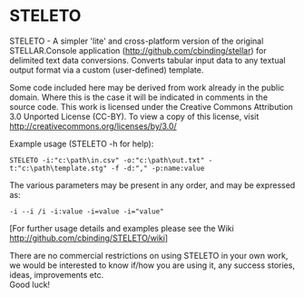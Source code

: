 # STELETO

STELETO - A simpler 'lite' and cross-platform version of the original STELLAR.Console application (http://github.com/cbinding/stellar) for delimited text data conversions. Converts tabular input data to any textual output format via a custom (user-defined) template.  

Some code included here may be derived from work already in the public domain. Where this is the case it will be indicated in comments in the source code. This work is licensed under the Creative Commons Attribution 3.0 Unported License (CC-BY). To view a copy of this license, visit http://creativecommons.org/licenses/by/3.0/ 

Example usage (STELETO -h for help):  
```
STELETO -i:"c:\path\in.csv" -o:"c:\path\out.txt" -t:"c:\path\template.stg" -f -d:"," -p:name:value
```  
The various parameters may be present in any order, and may be expressed as:  
```
-i --i /i -i:value -i=value -i="value"
```  
[For further usage details and examples please see the Wiki http://github.com/cbinding/STELETO/wiki]

There are no commercial restrictions on using STELETO in your own work, we would be interested to know if/how you are using it, any success stories, ideas, improvements etc.  
Good luck!
